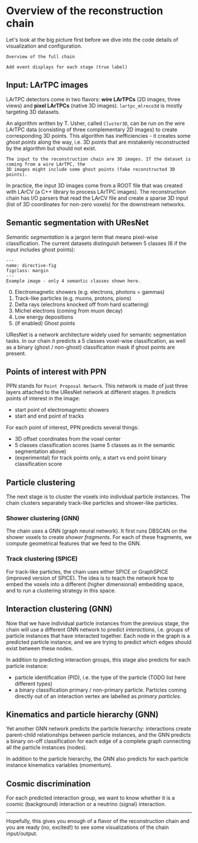 # Overview of the reconstruction chain

Let's look at the big picture first before we dive into the code details of visualization and configuration.

```{figure} ../logo.png
Overview of the full chain
```

```{warning} TODO
Add event displays for each stage (true label)
```

## Input: LArTPC images


LArTPC detectors come in two flavors: __wire LArTPCs__ (2D images, three views) and __pixel LArTPCs__ (native 3D images).
`lartpc_mlreco3d` is mostly targeting 3D datasets. 





An algorithm written by T. Usher, called `Cluster3D`, can be run on the wire LArTPC data (consisting of three 
complementary 2D images) to create corresponding 3D points. This algorithm has inefficiencies - it creates 
some *ghost points* along the way, i.e. 3D points that are mistakenly reconstructed by the algorithm but should
not exist. 

```{margin} In short
The input to the reconstruction chain are 3D images. If the dataset is coming from a wire LArTPC, the
3D images might include some ghost points (fake reconstructed 3D points).
```


In practice, the input 3D images come from a ROOT file that was created with LArCV (a C++ library to process LArTPC
images). The reconstruction chain has I/O parsers that read the LArCV file and create a sparse 3D input 
(list of 3D coordinates for non-zero voxels) for the downstream networks.


## Semantic segmentation with UResNet
*Semantic segmentation* is a jargon term that means pixel-wise classification. The current datasets distinguish
between 5 classes (6 if the input includes ghost points):


```{figure} ./semantic.png
---
name: directive-fig
figclass: margin
---
Example image - only 4 semantic classes shown here.
```


0. Electromagnetic showers (e.g. electrons, photons = gammas)
1. Track-like particles (e.g. muons, protons, pions)
2. Delta rays (electrons knocked off from hard scattering)
3. Michel electrons (coming from muon decay)
4. Low energy depositions
5. (if enabled) Ghost points

UResNet is a network architecture widely used for semantic segmentation tasks.
In our chain it predicts a 5 classes voxel-wise classification, as well as a binary (ghost / non-ghost) classification mask if ghost points are present.

## Points of interest with PPN
PPN stands for `Point Proposal Network`. This network is made of just three layers attached to the UResNet
network at different stages. It predicts points of interest in the image:

* start point of electromagnetic showers
* start and end point of tracks

For each point of interest, PPN predicts several things:
* 3D offset coordinates from the voxel center
* 5 classes classification scores (same 5 classes as in the semantic segmentation above)
* (experimental) for track points only, a start vs end point binary classification score 

## Particle clustering
The next stage is to cluster the voxels into individual particle instances. The chain clusters separately track-like particles and shower-like particles.

### Shower clustering (GNN)
The chain uses a GNN (graph neural network). It first runs DBSCAN on the shower voxels to create *shower fragments*.
For each of these fragments, we compute geometrical features that we feed to the GNN.

### Track clustering (SPICE)
For track-like particles, the chain uses either SPICE or GraphSPICE (improved version of SPICE).
The idea is to teach the network how to embed the voxels into a different (higher dimensional) embedding space, and to run a clustering strategy in this space.

## Interaction clustering (GNN)
Now that we have individual particle instances from the previous stage, the chain will use a different GNN network 
to predict *interactions*, i.e. groups of particle instances that have interacted together. Each node in the graph
is a predicted particle instance, and we are trying to predict which edges should exist between these nodes.

In addition to predicting interaction groups, this stage also predicts for each particle instance:
* particle identification (PID), i.e. the type of the particle (TODO list here different types)
* a binary classification primary / non-primary particle. Particles coming directly out of an interaction vertex are labelled as *primary particles*.

## Kinematics and particle hierarchy (GNN)
Yet another GNN network predicts the particle hierarchy: interactions create parent-child relationships between particle instances, and the GNN
predicts a binary on-off classification for each edge of a complete graph connecting all the particle instances (nodes).

In addition to the particle hierarchy, the GNN also predicts for each particle instance kinematics variables (momentum).

## Cosmic discrimination
For each predicted interaction group, we want to know whether it is a cosmic (background) interaction or a neutrino (signal) interaction.

---

Hopefully, this gives you enough of a flavor of the reconstruction chain and you are ready (no, excited!) to see some visualizations
of the chain input/output.
